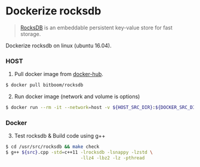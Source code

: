 # Dockerize rocksdb

> [RocksDB][1] is an embeddable persistent key-value store for fast storage.  

Dockerize rocksdb on linux (ubuntu 16.04).

### HOST
1. Pull docker image from [docker-hub][2].
```sh
$ docker pull bitboom/rocksdb
```

2. Run docker image (network and volume is options)
```sh
$ docker run --rm -it --network=host -v ${HOST_SRC_DIR}:${DOCKER_SRC_DIR} bitboom/rocksdb /bin/bash
```
### Docker
3. Test rocksdb & Build code using g++
```sh
$ cd /usr/src/rocksdb && make check
$ g++ ${src}.cpp -std=c++11 -lrocksdb -lsnappy -lzstd \
                            -llz4 -lbz2 -lz -pthread
```

[1]:https://rocksdb.org/
[2]:https://hub.docker.com/r/bitboom/rocksdb/
